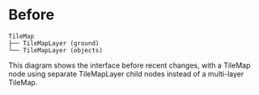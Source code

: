 # Before


```
TileMap
├── TileMapLayer (ground)
└── TileMapLayer (objects)
```

This diagram shows the interface before recent changes, with a TileMap node using separate TileMapLayer child nodes instead of a multi-layer TileMap.

